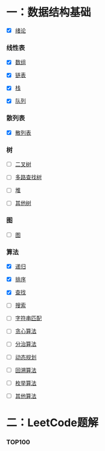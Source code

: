 # 一：数据结构基础

- [x] [绪论](https://github.com/Rocks526/Java-Notes/blob/master/docs/cs/数据结构与算法/绪论.md)

### 线性表

- [x] [数组](https://github.com/Rocks526/Java-Notes/blob/master/docs/cs/数据结构与算法/数组.md)

- [x] [链表](https://github.com/Rocks526/Java-Notes/blob/master/docs/cs/数据结构与算法/链表.md)

- [x] [栈](https://github.com/Rocks526/Java-Notes/blob/master/docs/cs/数据结构与算法/栈.md)

- [x] [队列](https://github.com/Rocks526/Java-Notes/blob/master/docs/cs/数据结构与算法/队列.md)

### 散列表

- [x] [散列表](https://github.com/Rocks526/Java-Notes/blob/master/docs/cs/数据结构与算法/散列表.md)

### 树

- [ ] [二叉树](https://github.com/Rocks526/Java-Notes/blob/master/docs/cs/数据结构与算法/二叉树.md)

- [ ] [多路查找树](https://github.com/Rocks526/Java-Notes/blob/master/docs/cs/数据结构与算法/多路查找树.md)

- [ ] [堆](https://github.com/Rocks526/Java-Notes/blob/master/docs/cs/数据结构与算法/堆.md)

- [ ] [其他树](https://github.com/Rocks526/Java-Notes/blob/master/docs/cs/数据结构与算法/其他树.md)

### 图

- [ ] [图](https://github.com/Rocks526/Java-Notes/blob/master/docs/cs/数据结构与算法/图.md)

### 算法

- [x] [递归](https://github.com/Rocks526/Java-Notes/blob/master/docs/cs/数据结构与算法/递归.md)

- [x] [排序](https://github.com/Rocks526/Java-Notes/blob/master/docs/cs/数据结构与算法/排序.md)

- [x] [查找](https://github.com/Rocks526/Java-Notes/blob/master/docs/cs/数据结构与算法/查找.md)

- [ ] [搜索](https://github.com/Rocks526/Java-Notes/blob/master/docs/cs/数据结构与算法/搜索.md)

- [ ] [字符串匹配](https://github.com/Rocks526/Java-Notes/blob/master/docs/cs/数据结构与算法/字符串匹配.md)

- [ ] [贪心算法](https://github.com/Rocks526/Java-Notes/blob/master/docs/cs/数据结构与算法/贪心算法.md)

- [ ] [分治算法](https://github.com/Rocks526/Java-Notes/blob/master/docs/cs/数据结构与算法/分治算法.md)

- [ ] [动态规划](https://github.com/Rocks526/Java-Notes/blob/master/docs/cs/数据结构与算法/动态规划.md)

- [ ] [回溯算法](https://github.com/Rocks526/Java-Notes/blob/master/docs/cs/数据结构与算法/回溯算法.md)

- [ ] [枚举算法](https://github.com/Rocks526/Java-Notes/blob/master/docs/cs/数据结构与算法/枚举算法.md)

- [ ] [其他算法](https://github.com/Rocks526/Java-Notes/blob/master/docs/cs/数据结构与算法/其他算法.md)

# 二：LeetCode题解

### TOP100



